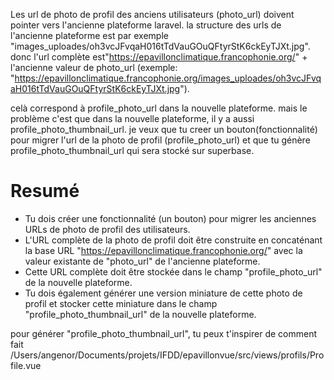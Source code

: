 Les url de photo de profil des anciens utilisateurs (photo_url) doivent pointer vers l'ancienne plateforme laravel. la structure des urls de l'ancienne plateforme est par exemple "images_uploades/oh3vcJFvqaH016tTdVauGOuQFtyrStK6ckEyTJXt.jpg". donc l'url complète est"https://epavillonclimatique.francophonie.org/" + l'ancienne valeur de photo_url (exemple: "https://epavillonclimatique.francophonie.org/images_uploades/oh3vcJFvqaH016tTdVauGOuQFtyrStK6ckEyTJXt.jpg").

celà correspond à profile_photo_url dans la nouvelle plateforme. mais le problème c'est que dans la nouvelle plateforme, il y a aussi profile_photo_thumbnail_url. je veux que tu creer un bouton(fonctionnalité) pour migrer l'url de la photo de profil (profile_photo_url) et que tu génère profile_photo_thumbnail_url qui sera stocké sur superbase.

# Resumé
- Tu dois créer une fonctionnalité (un bouton) pour migrer les anciennes URLs de photo de profil des utilisateurs.
- L'URL complète de la photo de profil doit être construite en concaténant la base URL "https://epavillonclimatique.francophonie.org/" avec la valeur existante de "photo_url" de l'ancienne plateforme.
- Cette URL complète doit être stockée dans le champ "profile_photo_url" de la nouvelle plateforme.
- Tu dois également générer une version miniature de cette photo de profil et stocker cette miniature dans le champ "profile_photo_thumbnail_url" de la nouvelle plateforme.

pour générer "profile_photo_thumbnail_url", tu peux t'inspirer de comment fait /Users/angenor/Documents/projets/IFDD/epavillonvue/src/views/profils/Profile.vue
